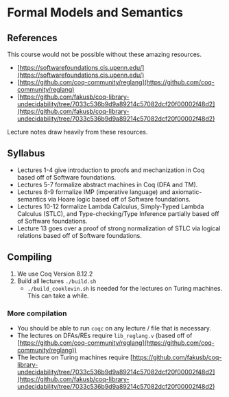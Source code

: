 # Formal Models and Semantics

## References

This course would not be possible without these amazing resources.
- [https://softwarefoundations.cis.upenn.edu/](https://softwarefoundations.cis.upenn.edu/)
- [https://github.com/coq-community/reglang](https://github.com/coq-community/reglang)
- [https://github.com/fakusb/coq-library-undecidability/tree/7033c536b9d9a89214c57082dcf20f00002f48d2](https://github.com/fakusb/coq-library-undecidability/tree/7033c536b9d9a89214c57082dcf20f00002f48d2)

Lecture notes draw heavily from these resources.


## Syllabus

- Lectures 1-4 give introduction to proofs and mechanization in Coq based off of Software foundations.
- Lectures 5-7 formalize abstract machines in Coq (DFA and TM).
- Lectures 8-9 formalize IMP (imperative language) and axiomatic-semantics via Hoare logic based off of Software foundations.
- Lectures 10-12 formalize Lambda Calculus, Simply-Typed Lambda Calculus (STLC), and Type-checking/Type Inference partially based off of Software foundations.
- Lecture 13 goes over a proof of strong normalization of STLC via logical relations based off of Software foundations.


## Compiling

1. We use Coq Version 8.12.2
2. Build all lectures `./build.sh`
    - `./build_cooklevin.sh` is needed for the lectures on Turing machines. This can take a while.

### More compilation

- You should be able to run `coqc` on any lecture / file that is necessary.
- The lectures on DFAs/REs require `lib_reglang.v` (based off of [https://github.com/coq-community/reglang](https://github.com/coq-community/reglang))
- The lecture on Turing machines require [https://github.com/fakusb/coq-library-undecidability/tree/7033c536b9d9a89214c57082dcf20f00002f48d2](https://github.com/fakusb/coq-library-undecidability/tree/7033c536b9d9a89214c57082dcf20f00002f48d2)
